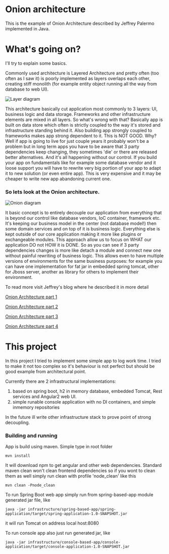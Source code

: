 # Onion architecture
This is the example of Onion Architecture described by Jeffrey Palermo implemented in Java.

# What's going on?
I'll try to explain some basics.

Commonly used architecture is Layered Architecture and pretty often (too often as I saw it) is poorly implemented as layers overlaps each other, creating stiff monolith (for example entity object running all the way from database to web UI).

![Layer diagram](http://jeffreypalermo.com/files/media/image/WindowsLiveWriter/TheOnionArchitecturepart1_70A9/image%7B0%7D%5B61%5D.png)

This architecture basically cut application most commonly to 3 layers: UI, business logic and data storage. Frameworks and other infrastructure elements are mixed in all layers.
So what's wrong with that? Basically app is built on data store which often is strictly coupled to the way it's stored and infrastructure  standing behind it. Also building app strongly coupled to frameworks makes app strong dependent to it.
This is NOT GOOD. Why? Well if app is going to live for just couple years it probably won't be a problem but in long term apps you have to be aware that 3 party dependencies keep changing, they sometimes 'die' or there are released better alternatives.
And it's all happening without our control. If you build your app on fundamentals like for example some database vendor and it loose support you will have to rewrite very big portion of your app to adapt it to new solution (or even entire app).
This is very expensive and it may be cheaper to write new app abandoning current one. 

### So lets look at the Onion architecture.

![Onion diagram](http://jeffreypalermo.com/files/media/image/WindowsLiveWriter/TheOnionArchitecturepart1_70A9/image%7B0%7D%5B59%5D.png)

 It basic concept is to entirely decouple our application from everything that is beyond our control like database vendors, IoC container, framework etc.
It's keeping our business model in the center (not database model!) then some domain services and on top of it is business logic. Everything else is kept outside of our core application making it more like plugins or exchangeable modules. 
This approach allow us to focus on WHAT our application DO not HOW it is DONE. So as you can see if 3 party dependencies changes is more like detach a module and connect new one without painful rewriting of business logic. 
This allows even to have multiple versions of environments for the same business purposes: for example you can have one implementation for fat jar in embedded spring tomcat, other for Jboss server, another as library for others to implement their environment.


To read more visit Jeffrey's blog where he described it in more detail

[Onion Architecture part 1](http://jeffreypalermo.com/blog/the-onion-architecture-part-1/) 

[Onion Architecture part 2](http://jeffreypalermo.com/blog/the-onion-architecture-part-2/) 

[Onion Architecture part 3](http://jeffreypalermo.com/blog/the-onion-architecture-part-3/) 

[Onion Architecture part 4](http://jeffreypalermo.com/blog/onion-architecture-part-4-after-four-years/) 


# This project
In this project I tried to implement some simple app to log work time. I tried to make it not too complex so it's behaviour is not perfect but should be good example from architectural point.

Currently there are 2 infrastructural implementations:
1. based on spring boot, h2 in memory database, embedded Tomcat, Rest services and Angular2 web UI.
2. simple runable console application with no DI containers, and simple inmemory repositories

In the future ill write other infrastructure stack to prove point of strong decoupling.

### Building and running

App is build using maven. Simple type in root folder
```
mvn install
```

It will download npm to get angular and other web dependencies. Standard maven clean won't clean frontend dependencies so if you wont to clean them as well simply run clean with profile 'node_clean' like this
```
mvn clean -Pnode_clean
```

To run Spring Boot web app simply run from spring-based-app module generated jar file, like
```
java -jar infrastructure/spring-based-app/spring-application/target/spring-application-1.0-SNAPSHOT.jar
```
it will run Tomcat on address local host:8080


To run console app also just run generated jar, like
```
java -jar infrastructure/console-based-app/console-application/target/console-application-1.0-SNAPSHOT.jar
```
